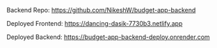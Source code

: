 Backend Repo: https://github.com/NikeshW/budget-app-backend

Deployed Frontend: https://dancing-dasik-7730b3.netlify.app 

Deployed Backend: https://budget-app-backend-deploy.onrender.com